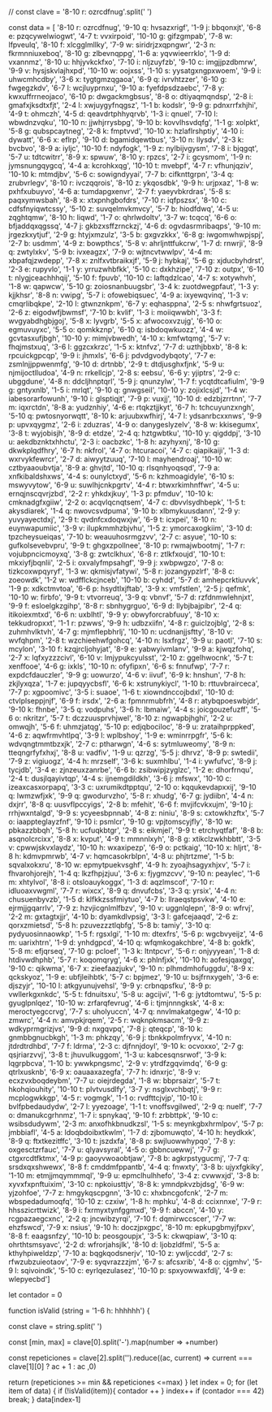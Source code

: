 // const clave = '8-10 r: ozrcdfnug'.split(' ')

const data = [ '8-10 r: ozrcdfnug', '9-10 q: hvsazxrigf', '1-9 j: bbqonxjt', '6-8 e: pzqcywelwiogwt', '4-7 t: vvxirpoid', '10-10 g: gifzgmpab', '7-8 w: lfpveulq', '8-10 f: xlcgglmllky', '7-9 w: siridrjzxqpngwr', '2-3 n: fkrmnniuxeboq', '8-10 g: zlbevnqppg', '1-6 a: yqvwieerrklo', '1-9 d: vxannmz', '8-10 u: hhjyvkckfxo', '7-10 i: nljzuyfzb', '9-10 c: imgjjpzdbmrw', '9-9 v: hysjskvlajhxpd', '10-10 w: oojxss', '1-10 s: yysatgxngpxwoem', '9-9 i: uhwcmhcdby', '3-6 x: tygtgmzqgaoa', '6-9 q: ivrvhtzzer', '6-10 g: fwgegzkdv', '6-7 l: wcjluyprnxu', '9-10 a: fyefdpsdzaebc', '7-8 y: kwxuffrrneojaco', '6-10 p: dwgackmgbsus', '8-8 o: dtiyaqmqndsp', '2-8 i: gmafxjksdtxfjt', '2-4 l: xwjuygyfnqgsz', '1-1 b: kodslr', '9-9 g: pdnxrrfxhjhi', '4-9 t: ohmczh', '4-5 d: qeavdrtphhyqrvb', '1-3 i: qnuel', '7-10 l: wbwdnzvqku', '10-10 n: jjwhjrrysbpg', '9-10 b: kovvlhsvdqfg', '1-1 g: xolpkt', '5-8 g: qubspcaytneg', '2-8 k: fmptvvd', '10-10 x: hzlaflrshptiy', '4-10 i: dywatt', '6-6 x: eflrp', '9-10 d: bgamidqewtbus', '3-10 n: llysdv', '2-3 k: bvcbvo', '8-9 a: iyljc', '10-10 f: ndyfogk', '1-9 z: nylbijvgysm', '7-8 i: bjqgqt', '5-7 u: tdtcwitrr', '8-9 x: spwuw', '8-10 y: rpzcs', '2-7 i: gcysmom', '1-9 n: jymsnungqygcq', '4-4 a: kcrohkxqg', '10-10 t: mvebpf', '4-7 r: vfhunjqziv', '10-10 k: mtmdjbv', '5-6 c: sowigndyyai', '7-7 b: cifknttgrpn', '3-4 q: zrubvrlegv', '8-10 r: ivczqqrois', '8-10 z: ykqosdbk', '9-9 h: urjpxaz', '1-8 w: pxhfxubuyvo', '4-6 a: tumdapgxenvr', '2-7 f: yaeyvbkrdras', '5-8 s: paqxymwsbah', '8-8 x: xtxpnhgbofdrs', '7-10 r: iqfpszsx', '8-10 c: cdfsfnyiqwtcssy', '5-10 z: suvqelmvkmvcy', '5-7 b: hiodfdwq', '4-5 u: zqghtqmw', '8-10 h: liqwd', '1-7 o: qhrlwdoltv', '3-7 w: tcqcq', '6-6 o: bfjaddqxqgssq', '4-7 j: gkbzxsffzrnckzj', '4-6 d: ogvdasrmribaqps', '9-10 m: jrgezkxytjuf', '2-9 g: htyjxmzulz', '3-5 b: gxgvzkkx', '6-8 g: iwgomwhwpjspj', '2-7 b: usdmm', '4-9 z: bowpthcs', '5-8 v: ahrljnttfukcrw', '1-7 d: rnwrji', '8-9 q: zwtylxkv', '5-9 b: ivxeagzx', '7-9 o: wjtncvtwwlpv', '4-4 m: xbpafqjzwdepp', '7-8 x: znlfxvtbraikxjf', '5-9 j: hybkaj', '5-6 g: xjducbyhdrst', '2-3 e: rupyvlo', '1-1 y: yrruzwhbfkk', '5-10 c: dxkhzipe', '7-10 z: outpx', '6-10 t: nlygjceachhhqij', '5-10 f: fpuvb', '10-10 c: laftqdzlcao', '4-7 s: xotywhvh', '1-8 w: qapwcw', '5-10 g: zoiosnanbuugsbr', '3-4 k: zuotdwegpfaut', '1-3 y: kjjkhsr', '8-8 n: vwipg', '5-7 i: ofowebiqsuec', '4-9 a: ixyewqvinq', '1-3 v: cmqrlibqkpe', '2-10 l: gtwnznkpm', '6-7 y: eqhasppna', '2-5 s: nhwfgrtsuoz', '2-6 z: eigodwfjbwmsf', '7-10 b: kvlif', '1-3 i: moiiqwwbh', '3-3 f: wvgyabdhgbjgoj', '5-8 x: lyvgrb', '5-5 x: afwocoxvzujg', '6-10 o: egmuvuyxc', '5-5 o: qomkkznp', '6-10 q: isbdoqwkuozz', '4-4 w: gcvtasxufjbgh', '10-10 y: mimjvbwedh', '4-10 x: kmfwtqmg', '5-7 v: fhqjmstxuq', '3-6 l: ggzcxkrzc', '1-5 x: ktnfvz', '7-7 d: uzthjbbxb', '8-8 k: rpcuickgpcqp', '9-9 i: jhmxls', '6-6 j: pdvdgvodybqoty', '7-7 e: zsmlnjjppwenmfg', '9-10 d: drtnbb', '2-9 t: dtdjusghxfjnk', '5-9 u: njmijoctlludoa', '4-9 n: rrkellcjp', '2-8 s: eebsu', '6-6 y: yjiptrs', '2-9 c: ubggdune', '4-8 n: ddcljhnptqrl', '5-9 j: qnunzylw', '1-7 f: ycqtdtcafiulm', '9-9 g: gntyxnlb', '1-5 i: mrlqt', '9-10 q: gnwgseil', '10-10 y: zojixlcsjd', '1-4 w: iabesorarfowunh', '9-10 i: glsptiqjt', '7-9 p: vuxjj', '10-10 d: edzbjzrrtnn', '7-7 m: iqxrctdn', '8-8 a: yudznhiy', '4-6 e: rtqkztjjkyt', '6-7 h: tchcuyunzxngh', '5-10 q: pwtosnyorwqtt', '8-10 k: arjuubxwfhirj', '4-7 l: ydsanrbcxxnws', '9-9 p: upvxqygmz', '2-6 i: zduzras', '4-9 o: danygeslyzelv', '8-8 w: kkisegumx', '3-8 t: wyjobisjh', '8-9 d: etdze', '2-4 q: hztgwbtku', '10-10 y: qigddpj', '3-10 u: aekdbznktxhhctu', '2-3 i: oacbzkc', '1-8 h: azyhyxnj', '8-10 g: dkwkplqdfhry', '6-7 h: nkfrol', '4-7 o: htcuracoi', '4-7 c: qiapikaiji', '1-3 d: wxrvykfewrcr', '2-7 d: aiwyytzuuq', '7-10 l: mayhendroaj', '10-10 w: cztbyaaoubvtja', '8-9 a: ghvjtd', '10-10 q: rlsqnhyoqsqd', '7-9 a: xnfkibaldshxws', '4-4 s: ounylctxyd', '5-6 n: kzhmoagidyle', '6-10 s: mswyvytow', '6-9 u: suwlhjcnkpgrtv', '4-4 r: btwxrkimhnffwr', '4-5 u: ernqjnscqvrjzbd', '2-2 r: yhkdxjkuy', '1-3 p: pfmduv', '10-10 k: cmknadgfxgiiw', '2-2 o: acqvlqcnqtsem', '4-7 c: dbvvlsydhbepk', '1-5 t: akysdiarek', '1-4 q: nwovcsvdpuma', '9-10 b: xlbmykuusdann', '2-9 y: yuvyayectdxj', '2-9 t: qvdnfcxdoqwxjw', '6-9 t: icxpei', '8-10 n: euynwapumiic', '3-9 v: ilupkmmhzbjvhu', '1-5 z: ymorcaxogkiim', '3-10 d: tpzcheysueiqas', '7-10 b: weauuhosrmgzvv', '2-7 c: asyue', '10-10 s: gufkolsevebvpru', '9-9 t: ghgxzpollnee', '8-10 p: rwmajwbootmj', '1-7 r: vojubpncicmoyxq', '3-8 g: zwtclkhux', '6-8 r: ztlkfxoujd', '10-10 t: mkxiyfjbqnlii', '2-5 i: oxvalyfmpsahgf', '9-9 j: xwbpwgzo', '7-8 o: tizkcoxwpqyryf', '1-3 w: qkmisjvfatywi', '5-8 r: jozangypzlrf', '8-8 c: zoeowdk', '1-2 w: wdfflckcjnceb', '10-10 b: cyhdd', '5-7 d: amhepcrktiuvvk', '1-9 p: xdkctmvtoa', '6-6 p: hsydtlxjftab', '3-9 x: vmfstlen', '2-5 j: qefmk', '10-10 w: firbfo', '9-9 t: vtvorreuq', '3-9 q: vbnvf', '5-7 d: rzfdnmwlehnjxt', '9-9 f: esloelgkzgihp', '8-8 r: sbnhygrguo', '6-9 d: llybjbajpibr', '2-4 q: itikoiexmtxd', '6-6 n: uxblhtl', '9-9 y: obwyforcrabfuuy', '8-10 x: tekkudropxxt', '1-1 r: pzwws', '9-9 h: udbzxiifn', '4-8 r: guiclzojblg', '2-8 s: zuhmhvlktvh', '4-7 g: mjmflepbhrlj', '10-10 n: ucdnanjjsftty', '8-10 v: wvfqhpm', '2-8 t: wzchieehwfgohcq', '4-10 n: lsxfrgz', '9-9 u: paotl', '7-10 s: mcylon', '3-10 f: kzqjrcljohyjat', '8-9 e: yabwyivmlanv', '9-9 a: kjwqzfohq', '2-7 x: lqfxyzzzcivl', '6-10 v: lmjypukcyulsst', '2-10 z: ggelhwocnk', '5-7 t: xenffooe', '4-6 g: ixkls', '10-10 n: ofyfipxn', '6-6 s: fnnufwp', '7-7 r: expdcfdauczler', '9-9 g: uowurzo', '4-6 v: iivuf', '6-9 k: hnshun', '7-8 h: zkjlyxqza', '1-7 e: jupqyycbsfl', '6-6 k: xstrunykiycl', '1-10 b: rttuvbrairceca', '7-7 p: xgpoomivc', '3-5 i: suaoe', '1-6 t: xiowndnccojbdxl', '10-10 d: ctvlplseppjnjf', '6-9 f: irsdx', '2-6 a: fpmnrmubfrh', '4-8 r: atybqpoeswbjdr', '9-10 k: fhnbe', '3-5 q: vodpuhs', '3-6 h: lbmaiw', '4-4 s: joicgouzefuzff', '5-6 o: nkritzr', '5-7 t: dczzuusprvhjwel', '8-10 z: ngwapbjhghi', '2-2 u: omwqjh', '5-6 f: uhmzjatqg', '5-10 p: edjqbociloc', '8-9 u: zrataihprppked', '4-6 z: aqwfrmvhtlpq', '3-9 l: wplbshoy', '1-9 e: wminrrpgfr', '5-6 k: wdvqngtmmtbzxjk', '2-7 c: ptharwgn', '4-6 s: sytmluweomy', '8-9 n: tteqngrfyfxhxj', '8-8 u: vadfiv', '1-9 u: qzrzg', '5-5 j: dhrvz', '8-9 p: swtedii', '7-9 z: vigiuogz', '4-4 h: mrzself', '3-6 k: suxmhlbu', '1-4 i: ywfufvc', '8-9 j: tycjdb', '3-4 e: zjnzeuxzanrbe', '6-6 b: zsibwipjzyglzc', '1-2 e: dhorfrnqu', '2-4 t: dusjlqayivtqp', '4-4 s: ijnemgdildkh', '3-6 j: mfswx', '10-10 c: izeaxcasxorpapq', '3-3 c: uxrumikdtpptqu', '2-10 o: kqqukevdapxxij', '9-10 q: lwmzwfjxk', '9-9 q: gwodurvzho', '5-8 r: xhudg', '6-7 g: jydiibn', '4-4 n: dxjrr', '8-8 q: uusvflpccyigs', '2-8 b: mfehit', '6-6 f: mvjifcvkxujm', '9-10 j: rrhjwxntalgd', '9-9 s: ycyeesbpnnab', '4-8 z: niniu', '8-9 s: cxtowkhzftx', '5-7 o: iaappteglayzfnf', '9-10 i: psmlcr', '9-10 g: vpjtomscyjfly', '8-10 w: pbkazzbbqh', '5-8 h: ucfuqkbtgr', '2-8 s: eikmjel', '9-9 t: etrchyqtfaf', '8-8 b: asqnolcrcixx', '8-8 x: kvput', '4-9 t: mmnnlxyh', '8-8 g: xtikclzwkhbbtt', '3-5 v: cpwwjskvxlaydz', '10-10 h: wxaxipezp', '6-9 o: pctkaig', '10-10 x: hljrt', '8-8 h: kdmvpmrwb', '4-7 v: hqmcasokrblpn', '4-8 u: phjtrtzme', '1-5 b: sqvalxokxru', '8-10 w: epmytpuekvsghf', '4-9 h: zyoajhsagyxhjxv', '5-7 i: fhvarohjorejh', '1-4 q: lkzfhpjzjuu', '3-6 x: fjygmzcvv', '9-10 n: peaylec', '1-6 m: xhtylvol', '8-8 i: otsloauykoggx', '1-3 d: aqzlmscof', '7-10 r: idluoaxvwgml', '7-7 r: wixcx', '8-9 q: dnvufcbs', '3-3 q: yrsix', '4-4 n: chusuenbyvzb', '1-5 d: klfkkzssfmiytuo', '4-7 b: llraeqstpsvkw', '4-10 e: ejrmjjgqarrlv', '7-9 z: hzvjicgnlmlfbzv', '9-10 v: uggnlqlepn', '8-9 o: wfrvj', '2-2 m: gxtagtxjjr', '4-10 b: dyamkdlvpsig', '3-3 l: gafcejaaqd', '2-6 z: qorxzmietsd', '5-8 h: pzuvezzztlqbfg', '5-8 b: tamiy', '3-10 q: pydyuosinnaowkp', '1-5 f: rgsxlgi', '1-10 m: dtexfrs', '5-6 p: wgcbvyeijz', '4-6 m: uarixhtrn', '1-9 d: ynhdgpcd', '4-10 q: wfqmkogakchbre', '4-8 b: gokfk', '5-8 m: efjqrseq', '7-10 g: pcloef', '1-3 k: ltntpcvr', '5-6 r: onjyyyean', '1-8 d: htdivwdhphb', '5-7 r: koqomqryg', '4-6 x: phlnfjxk', '10-10 h: aofesjqaxgq', '9-10 c: qikwma', '6-7 x: zieefaazjukv', '9-10 n: plhmdmhofuggdu', '8-9 x: qckskyoz', '1-9 e: ubfjleihbtk', '5-7 c: bpjmez', '9-10 u: bsjfrnxygeh', '3-6 e: djszyjr', '10-10 l: atkgyunujvehsl', '9-9 y: crbnqpsfku', '8-9 p: vwllerkgxnkdc', '5-5 t: fdnuitsxu', '5-8 u: agcijvi', '1-6 g: jytdtomtwu', '5-5 p: gyuglpnlqez', '10-10 w: zrfarqfevrug', '4-6 i: tjmjnnngksk', '4-8 x: meroctyegccrvg', '7-7 s: uholyuccn', '4-7 q: nnvlmakatgegw', '4-10 p: zmwrc', '4-4 n: amvpkjrqem', '2-5 r: wqknpkmsacm', '9-9 z: wdkyprmgrizjvs', '9-9 d: nxgqvpq', '7-8 j: qteqcp', '8-10 k: gnmbbgnucbkgh', '1-3 m: phkzqy', '6-9 j: tbnkkpolmfryvx', '4-10 n: jtdrdtrdhbd', '7-7 f: ldrma', '2-3 c: djfnnjdoyl', '9-10 k: ocvoxxo', '2-7 g: qsjriarzvvj', '3-8 t: jhuvulkuggom', '1-3 u: kabcesqnsrwof', '3-9 k: lqgrpbcva', '1-10 b: ywwkpngsmc', '2-9 v: ytrdfzgqvimdq', '6-9 g: qtrlxusknb', '6-9 x: oauaaxazegfa', '7-7 h: idnxrjc', '8-9 v: ecxzvxboqdeybm', '7-7 u: oiejrdegda', '1-8 w: bbprsaizr', '5-7 t: hkohqiouhity', '10-10 t: plvtvusdlfy', '3-7 y: nsglxvchbqtj', '9-9 r: mcplogwkkgp', '4-5 r: vogmgk', '1-1 o: rvdfttcjvjp', '10-10 i: bvlfpbedaudydw', '2-7 l: yyezoage', '1-1 t: vnoffsvgilwed', '2-9 q: nuelf', '7-7 o: dmanukcgrhnmz', '1-7 i: spnykaq', '9-10 f: zrbbttpk', '9-10 c: wsibsdudywm', '2-3 m: anxofhkbnudkzsl', '1-5 s: meynkgbxhrmlpov', '5-7 p: jmbbiafl', '4-5 a: ldoqbdoibxtkwlm', '1-7 d: zjbomuwqto', '4-10 h: heydkxk', '8-9 q: ftxtkezitffc', '3-10 t: jszdxfa', '8-8 p: swjluowwhypqo', '7-8 y: oxgesctzrfauc', '7-7 u: qlyavsyral', '4-5 o: gbbncuewwj', '7-7 g: ctgxrcdtfktmx', '4-9 p: gaoyvwoaobtjaw', '7-8 b: agkrpstygucmj', '7-7 q: srsdxqxshwewx', '8-8 f: cmddmfppantb', '4-4 q: fnwxty', '3-8 b: ujyxfgkiky', '1-10 m: etmjjmqymmmql', '9-9 u: epmclhulhhefo', '3-4 z: cvwwxjd', '3-8 b: xyvxfxpnftuixim', '3-10 c: npkoiusttjv', '8-8 k: ymndpkvzbjdsg', '6-9 w: yjzohfoe', '7-7 z: hmgykqscpgnn', '3-10 c: xhxbncgofcnk', '2-7 m: wbspedadumoqfq', '10-10 z: czxiw', '1-8 h: mphku', '4-8 d: ccixnnxe', '7-9 r: hhsszicrttwizk', '8-9 i: fxrmyxtynfggmxd', '9-9 f: abccn', '4-10 y: rcgpazaegcxnc', '2-2 q: jncwibzyrqi', '7-10 f: dqmirwccscer', '7-7 w: ehzfswcd', '7-9 x: nsius', '9-10 h: doczjpxgpc', '8-10 m: epkupgbmyjfpxv', '8-8 f: eaagsnfzy', '10-10 b: peosgoupjx', '3-5 k: ckwqpiaw', '3-10 q: ohrthtsmsyavc', '2-2 d: wfrorjahsjlk', '8-10 d: ljobzldfml', '5-5 a: kthyhpiweldzp', '7-10 a: bqgkqodsnerjv', '10-10 z: ywljccdd', '2-7 s: rfwzubzuieotaov', '7-9 e: syqvrazzzjm', '6-7 s: afcsxrib', '4-8 o: cjgmhv', '5-9 l: sqivoindk', '5-10 c: eyrlqezulasez', '10-10 p: spxyowwaxfdlj', '4-9 e: wlepyecbd']


let contador = 0

function isValid (string = '1-6 h: hhhhhh') {

const clave = string.split(' ')

const [min, max] = clave[0].split('-').map(number => +number)



const repeticiones = clave[2].split('').reduce((ac, current) => 
  current === clave[1][0] ? ac + 1 : ac
,0)



return (repeticiones >= min && repeticiones <=max) 
}
let index = 0;
for (let item of data) {
  if (!isValid(item)){
    contador ++
  }
  index++
  if (contador === 42)
    break;
}
data[index-1]


